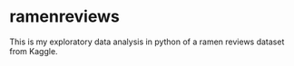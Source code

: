 # ramenreviews
This is my exploratory data analysis in python of a ramen reviews dataset from Kaggle.
